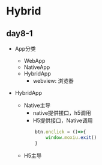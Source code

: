 # Hybrid

## day8-1

* App分类
    * WebApp
    * NativeApp
    * HybridApp
        * webview: 浏览器

* HybridApp
    * Native主导
        * native提供接口，h5调用
        * H5提供接口，Native调用
        ```js
            btn.onclick = ()=>{
                window.moxiu.exit()
            }
        ```
    * H5主导